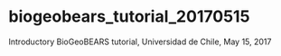 # biogeobears_tutorial_20170515
Introductory BioGeoBEARS tutorial, Universidad de Chile, May 15, 2017
